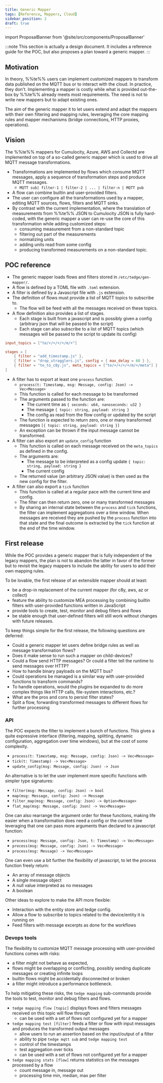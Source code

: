 ```yaml
---
title: Generic Mapper
tags: [Reference, Mappers, Cloud]
sidebar_position: 2
draft: true
---
```


import ProposalBanner from '@site/src/components/ProposalBanner'

<ProposalBanner/>

:::note
This section is actually a design document.
It includes a reference guide for the POC, but also proposes a plan toward a generic mapper.
:::

## Motivation

In theory, %%te%% users can implement customized mappers to transform data published on the MQTT bus
or to interact with the cloud. In practice, they don't.
Implementing a mapper is costly while what is provided out-the-box by %%te%% already meets most requirements.
The need is not to write new mappers but to adapt existing ones.

The aim of the generic mapper it to let users extend and adapt the mappers with their own filtering and mapping rules,
leveraging the core mapping rules and mapper mechanisms (bridge connections, HTTP proxies, operations).

## Vision

The %%te%% mappers for Cumulocity, Azure, AWS and Collectd are implemented on top of a so-called generic mapper
which is used to drive all MQTT message transformations.
- Transformations are implemented by flows which consume MQTT messages, apply a sequence of transformation steps and produce MQTT messages.
  - `MQTT sub| filter-1 | filter-2 | ... | filter-n | MQTT pub`
- A flow can combine builtin and user-provided filters.
- The user can configure all the transformations used by a mapper,
  editing MQTT sources, flows, filters and MQTT sinks.
- By contrast with the current implementation, where the translation of measurements from %%te%% JSON to Cumulocity JSON
  is fully hard-coded, with the generic mapper a user can re-use the core of this transformation while adding customized steps:
  - consuming measurement from a non-standard topic
  - filtering out part of the measurements
  - normalizing units
  - adding units read from some config
  - producing transformed measurements on a non-standard topic.

## POC reference

- The generic mapper loads flows and filters stored in `/etc/tedge/gen-mapper/`.
- A flow is defined by a TOML file with `.toml` extension.
- A filter is defined by a Javascript file with `.js` extension.
- The definition of flows must provide a list of MQTT topics to subscribe to.
  - The flow will be feed with all the messages received on these topics.
- A flow definition also provides a list of stages.
  - Each stage is built from a javascript and is possibly given a config (arbitrary json that will be passed to the script)
  - Each stage can also subscribe to a list of MQTT topics (which messages will be passed to the script to update its config)

```toml
input_topics = ["te/+/+/+/+/m/+"]

stages = [
    { filter = "add_timestamp.js" },
    { filter = "drop_stragglers.js", config = { max_delay = 60 } },
    { filter = "te_to_c8y.js", meta_topics = ["te/+/+/+/+/m/+/meta"] }
]
```

- A filter has to export at least one `process` function.
  - `process(t: Timestamp, msg: Message, config: Json) -> Vec<Message>` 
  - This function is called for each message to be transformed
  - The arguments passed to the function are:
    - The current time as `{ seconds: u64, nanoseconds: u32 }` 
    - The message `{ topic: string, payload: string }`
    - The config as read from the flow config or updated by the script
  - The function is expected to return zero, one or many transformed messages `[{ topic: string, payload: string }]`
  - An exception can be thrown if the input message cannot be transformed.
- A filter can also export an `update_config` function
  - This function is called on each message received on the `meta_topics` as defined in the config.
  - The arguments are:
    - The message to be interpreted as a config update `{ topic: string, payload: string }`
    - The current config
   - The returned value (an arbitrary JSON value) is then used as the new config for the filter.
- A filter can also export a `tick` function
  - This function is called at a regular pace with the current time and config.
  - The filter can then return zero, one or many transformed messages
  - By sharing an internal state between the `process` and `tick` functions,
    the filter can implement aggregations over a time window.
    When messages are received they are pushed by the `process` function into that state
    and the final outcome is extracted by the `tick` function at the end of the time window.

## First release

While the POC provides a generic mapper that is fully independent of the legacy mappers,
the plan is not to abandon the latter in favor of the former
but to revisit the legacy mappers to include the ability for users to add their own mapping rules.

To be lovable, the first release of an extensible mapper should at least:

- be a drop-in replacement of the current mapper (for c8y, aws, az or collect)
- feature the ability to customize MEA processing by combining builtin filters with user-provided functions written in JavaScript
- provide tools to create, test, monitor and debug filters and flows
- be stable enough that user-defined filters will still work without changes with future releases.

To keep things simple for the first release, the following questions are deferred:

- Could a generic mapper let users define bridge rules as well as message transformation flows?
- Does it make sense to run such a mapper on child-devices?
- Could a flow send HTTP messages? Or could a filter tell the runtime to send messages over HTTP?
- How to handle binary payloads on the MQTT bus? 
- Could operations be managed is a similar way with user-provided functions to transform commands?
- To handle operations, would the plugins be expanded to do more complex things like HTTP calls, file-system interactions, etc.? 
- What are the pros and cons to persist filter states?
- Split a flow, forwarding transformed messages to different flows for further processing

### API

The POC expects the filter to implement a bunch of functions. This gives a quite expressive interface
(filtering, mapping, splitting, dynamic configuration, aggregation over time windows), but at the cost of some complexity.

- `process(t: Timestamp, msg: Message, config: Json) -> Vec<Message>`
- `tick(t: Timestamp) -> Vec<Message>`
- `update_config(msg: Message, config: Json) -> Json`

An alternative is to let the user implement more specific functions with simpler type signatures:

- `filter(msg: Message, config: Json) -> bool`
- `map(msg: Message, config: Json) -> Message`
- `filter_map(msg: Message, config: Json) -> Option<Message>`
- `flat_map(msg: Message, config: Json) -> Vec<Message>`

One can also rearrange the argument order for these functions,
making life easier when a transformation does need a config or the current time
leveraging that one can pass more arguments than declared to a javascript function:

- `process(msg: Message, config: Json, t: Timestamp) -> Vec<Message>`
- `process(msg: Message, config: Json) -> Vec<Message>`
- `process(msg: Message) -> Vec<Message>`

One can even use a bit further the flexibility of javascript, to let the process function freely return:
- An array of message objects
- A single message object
- A null value interpreted as no messages
- A boolean

Other ideas to explore to make the API more flexible:

- Interaction with the entity store and tedge config.
- Allow a flow to subscribe to topics related to the device/entity it is running on
- Feed filters with message excerpts as done for the workflows

### Devops tools

The flexibility to customize MQTT message processing with user-provided functions comes with risks:
- a filter might not behave as expected,
- flows might be overlapping or conflicting, possibly sending duplicate messages or creating infinite loops
- builtin flows might be accidentally disconnected or broken
- a filter might introduce a performance bottleneck.

To help mitigating these risks, the `tedge mapping` sub-commands provide the tools to test, monitor and debug filters and flows.

- `tedge mapping flow [topic]` displays flows and filters messages received on this topic will flow through
  - can be used with a set of flows not configured yet for a mapper
- `tedge mapping test [filter]` feeds a filter or flow with input messages and produces the transformed output messages
  - allow users to run an assertion based on the input/output of a filter
  - ability to pipe `tedge mqtt sub` and `tedge mapping test`
  - control of the timestamps
  - test aggregation over ticks
  - can be used with a set of flows not configured yet for a mapper
- `tedge mapping stats [flow]` returns statistics on the messages processed by a flow
  - count message in, message out
  - processing time min, median, max per filter
